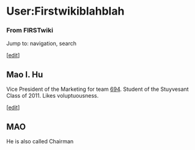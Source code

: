 # User:Firstwikiblahblah

### From FIRSTwiki

Jump to: navigation, search

[[edit](/index.php?title=User:Firstwikiblahblah&action=edit&section=1 "Edit
section: Mao I. Hu" )]

## Mao I. Hu

Vice President of the Marketing for team [694](/index.php/694 "694" ). Student
of the Stuyvesant Class of 2011. Likes voluptuousness.

[[edit](/index.php?title=User:Firstwikiblahblah&action=edit&section=2 "Edit
section: MAO" )]

## MAO

He is also called Chairman

